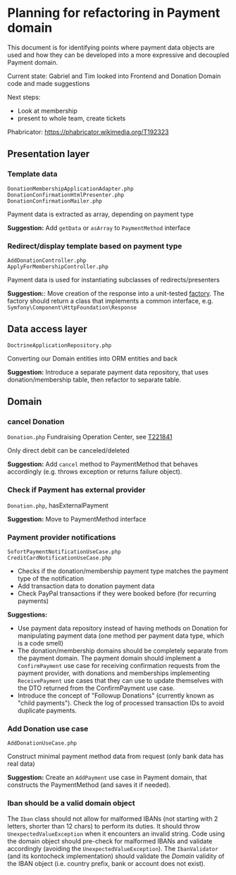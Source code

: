 # Planning for refactoring in Payment domain

This document is for identifying points where payment data objects are used and how they can be developed into a more expressive and decoupled Payment domain.

Current state: Gabriel and Tim looked into Frontend and Donation Domain code and made suggestions

Next steps: 
* Look at membership 
* present to whole team, create tickets

Phabricator: https://phabricator.wikimedia.org/T192323

## Presentation layer
### Template data
```
DonationMembershipApplicationAdapter.php
DonationConfirmationHtmlPresenter.php
DonationConfirmationMailer.php
```

Payment data is extracted as array, depending on payment type

**Suggestion:** Add `getData` or `asArray` to `PaymentMethod` interface

### Redirect/display template based on payment type
```
AddDonationController.php
ApplyForMembershipController.php
``` 
Payment data is used for instantiating subclasses of redirects/presenters

**Suggestion:**: Move creation of the response into a unit-tested [factory](https://en.wikipedia.org/wiki/Factory_method_pattern). The factory should return a class that implements a common interface, e.g. `Symfony\Component\HttpFoundation\Response` 

## Data access layer
```DoctrineDonationRepository.php
DoctrineApplicationRepository.php
```
Converting our Domain entities into ORM entities and back

**Suggestion:** Introduce a separate payment data repository, that uses donation/membership table, then refactor to separate table.

## Domain
### cancel Donation
`Donation.php`
Fundraising Operation Center, see [T221841](https://phabricator.wikimedia.org/T221841)

Only direct debit can be canceled/deleted

**Suggestion:** Add `cancel` method to PaymentMethod that behaves accordingly (e.g. throws exception or returns failure object).

### Check if Payment has external provider
`Donation.php`, hasExternalPayment

**Suggestion:** Move to PaymentMethod interface

### Payment provider notifications
```HandlePayPalPaymentCompletionNotificationUseCase.php
SofortPaymentNotificationUseCase.php
CreditCardNotificationUseCase.php
```

* Checks if the donation/membership payment type matches the payment type of the notification
* Add transaction data to donation payment data
* Check PayPal transactions if they were booked before (for recurring payments)

**Suggestions:**
* Use payment data repository instead of having methods on Donation for manipulating payment data (one method per payment data type, which is a code smell)
* The donation/membership domains should be completely separate from the payment domain. The payment domain should implement a `ConfirmPayment` use case for receiving confirmation requests from the payment provider, with donations and memberships implementing `ReceivePayment` use cases that they can use to update themselves with the DTO returned from the ConfirmPayment use case.
* Introduce the concept of "Followup Donations" (currently known as "child payments"). Check the log of processed transaction IDs to avoid duplicate payments. 

### Add Donation use case
```AddDonationUseCase.php```

Construct minimal payment method data from request (only bank data has real data)

**Suggestion:** Create an `AddPayment` use case in Payment domain, that constructs the PaymentMethod (and saves it if needed).

### Iban should be a valid domain object
The `Iban` class should not allow for malformed IBANs (not starting with 2 letters, shorter than 12 chars) to perform its duties.
It should throw `UnexpectedValueException` when it encounters an invalid string. 
Code using the domain object should pre-check for malformed IBANs and validate accordingly (avoiding the `UnexpectedValueException`).
The `IbanValidator` (and its kontocheck implementation) should validate the *Domain* validity of the IBAN object (i.e. country prefix, bank or account does not exist).

 
